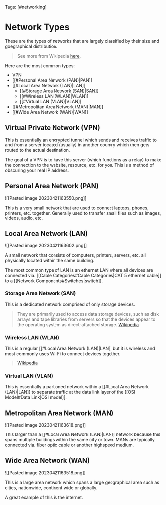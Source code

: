 Tags: [#networking]

# Network Types

These are the types of networks that are largely classified by their size and goegraphical distribution.

>See more from Wikipedia [here](https://en.wikipedia.org/wiki/Wireless_LAN).

Here are the most common types:

- VPN
- [[#Personal Area Network (PAN)|PAN]]
- [[#Local Area Network (LAN)|LAN]]
	- [[#Storage Area Network (SAN)|SAN]]
	- [[#Wireless LAN (WLAN)|WLAN]]
	- [[#Virtual LAN (VLAN)|VLAN]]
- [[#Metropolitan Area Network (MAN)|MAN]]
- [[#Wide Area Network (WAN)|WAN]]

## Virtual Private Network (VPN)

This is essentially an encrypted tunnel which sends and receives traffic to and from a server located (usually) in another country which then gets routed to the actual destination.

The goal of a VPN is to have this server (which functions as a relay) to make the connection to the website, resource, etc. for you. This is a method of obscuring your real IP address.

## Personal Area Network (PAN)

![[Pasted image 20230421163550.png]]

This is a very small network that are used to connect laptops, phones, printers, etc. together.
Generally used to transfer small files such as images, videos, audio, etc.

## Local Area Network (LAN)

![[Pasted image 20230421163602.png]]

A small network that consists of computers, printers, servers, etc. all physically located within the same building.

The most common type of LAN is an ethernet LAN where all devices are connected via. [[Cable Categories#Cable Categories|CAT 5 ethernet cable]] to a [[Network Components#Switches|switch]].

### Storage Area Network (SAN)

This is a dedicated network comprised of only storage devices. 

>They are primarily used to access data storage devices, such as disk arrays and tape libraries from servers so that the devices appear to the operating system as direct-attached storage.
>[Wikipedia](https://en.wikipedia.org/wiki/Storage_area_network)

### Wireless LAN (WLAN)

This is a regular [[#Local Area Network (LAN)|LAN]] but it is wireless and most commonly uses Wi-Fi to connect devices together.

>[Wikipedia](https://en.wikipedia.org/wiki/Wireless_LAN)

### Virtual LAN (VLAN)

This is essentially a partioned network within a [[#Local Area Network (LAN)|LAN]] to separate traffic at the data link layer of the [[OSI Model#Data Link|OSI model]].

## Metropolitan Area Network (MAN)

![[Pasted image 20230421163618.png]]

This larger than a [[#Local Area Network (LAN)|LAN]] network because this spans multiple buildings within the same city or town.
MANs are typically connected via. fiber optic cable or another highspeed medium.

## Wide Area Network (WAN)

![[Pasted image 20230421163518.png]]

This is a large area network which spans a large geographical area such as cities, nationwide, continent wide or globally.

A great example of this is the internet.
